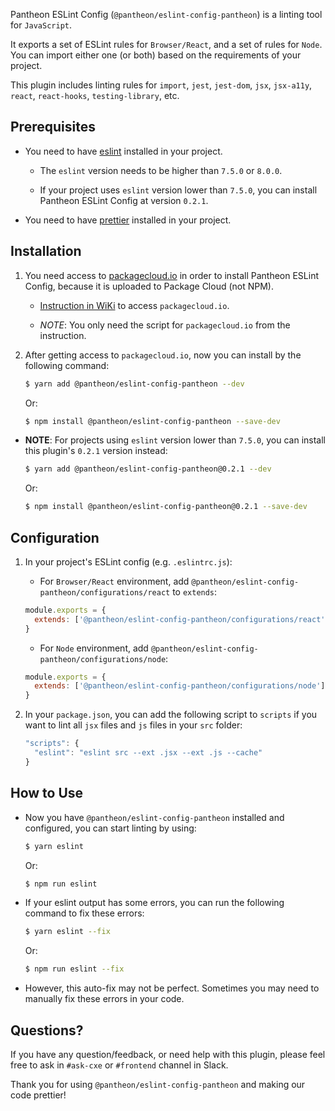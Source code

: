 Pantheon ESLint Config (`@pantheon/eslint-config-pantheon`) is a linting tool for `JavaScript`.

It exports a set of ESLint rules for `Browser/React`, and a set of rules for `Node`. You can import either one (or both) based on the requirements of your project.

This plugin includes linting rules for `import`, `jest`, `jest-dom`, `jsx`, `jsx-a11y`, `react`, `react-hooks`, `testing-library`, etc.

## Prerequisites

- You need to have [eslint](https://eslint.org/) installed in your project.

  - The `eslint` version needs to be higher than `7.5.0` or `8.0.0`.

  - If your project uses `eslint` version lower than `7.5.0`, you can install Pantheon ESLint Config at version `0.2.1`.

- You need to have [prettier](https://prettier.io/) installed in your project.

## Installation

1. You need access to [packagecloud.io](https://packagecloud.io/) in order to install Pantheon ESLint Config, because it is uploaded to Package Cloud (not NPM).

    - [Instruction in WiKi](https://getpantheon.atlassian.net/wiki/spaces/VULCAN/pages/526254084/NPM+Configurations+Font+Awesome) to access `packagecloud.io`.

    - *NOTE*: You only need the script for `packagecloud.io` from the instruction.

2. After getting access to `packagecloud.io`, now you can install by the following command:

    ```bash
    $ yarn add @pantheon/eslint-config-pantheon --dev
    ```
    Or:
    ```bash
    $ npm install @pantheon/eslint-config-pantheon --save-dev
    ```


- **NOTE**: For projects using `eslint` version lower than `7.5.0`, you can install this plugin's `0.2.1` version instead:

  ```bash
  $ yarn add @pantheon/eslint-config-pantheon@0.2.1 --dev
  ```
  Or:
  ```bash
  $ npm install @pantheon/eslint-config-pantheon@0.2.1 --save-dev
  ```

## Configuration

1. In your project's ESLint config (e.g. `.eslintrc.js`):
    - For `Browser/React` environment, add `@pantheon/eslint-config-pantheon/configurations/react` to `extends`:
    ```javascript
    module.exports = {
      extends: ['@pantheon/eslint-config-pantheon/configurations/react']
    }
    ```

    - For `Node` environment, add `@pantheon/eslint-config-pantheon/configurations/node`:
    ```javascript
    module.exports = {
      extends: ['@pantheon/eslint-config-pantheon/configurations/node']
    }
    ```

2. In your `package.json`, you can add the following script to `scripts` if you want to lint all `jsx` files and `js` files in your `src` folder:
    ```javascript
    "scripts": {
      "eslint": "eslint src --ext .jsx --ext .js --cache"
    }
    ```

## How to Use

- Now you have `@pantheon/eslint-config-pantheon` installed and configured, you can start linting by using:
  ```bash
  $ yarn eslint
  ```
  Or:
  ```bash
  $ npm run eslint
  ```

- If your eslint output has some errors, you can run the following command to fix these errors:
  ```bash
  $ yarn eslint --fix
  ```
  Or:
  ```bash
  $ npm run eslint --fix
  ```

- However, this auto-fix may not be perfect. Sometimes you may need to manually fix these errors in your code.

## Questions?

If you have any question/feedback, or need help with this plugin, please feel free to ask in `#ask-cxe` or `#frontend` channel in Slack.

Thank you for using `@pantheon/eslint-config-pantheon` and making our code prettier!
